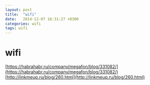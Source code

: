 ```yaml
---
layout: post
title:  "wifi"
date:   2014-12-07 16:31:27 +0300
categories: wifi
tags: wifi
---
```


# wifi
[https://habrahabr.ru/company/megafon/blog/331082/](https://habrahabr.ru/company/megafon/blog/331082/)
[http://linkmeup.ru/blog/260.html](http://linkmeup.ru/blog/260.html)
